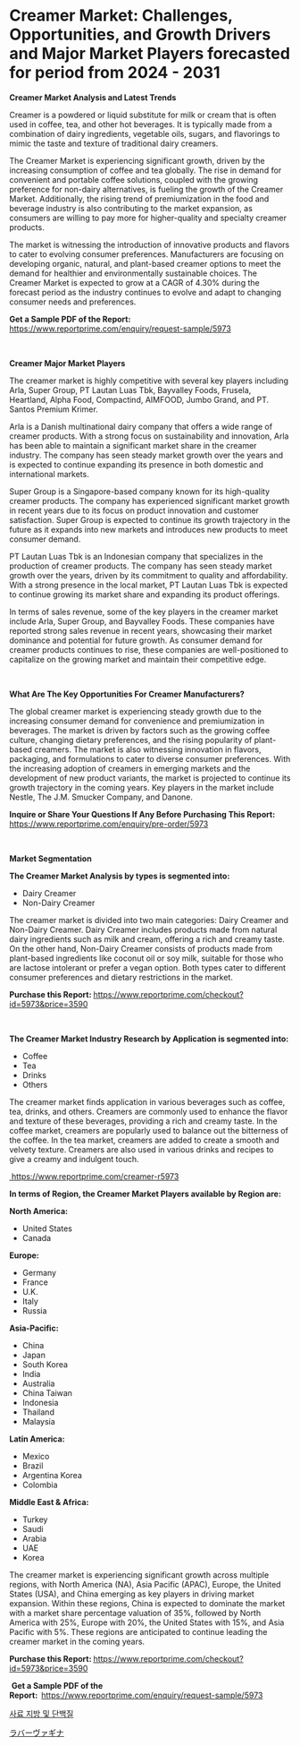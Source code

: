 <p><h1>Creamer Market: Challenges, Opportunities, and Growth Drivers and Major Market Players forecasted for period from 2024 - 2031</h1></p><p><strong>Creamer Market Analysis and Latest Trends</strong></p>
<p><p>Creamer is a powdered or liquid substitute for milk or cream that is often used in coffee, tea, and other hot beverages. It is typically made from a combination of dairy ingredients, vegetable oils, sugars, and flavorings to mimic the taste and texture of traditional dairy creamers.</p><p>The Creamer Market is experiencing significant growth, driven by the increasing consumption of coffee and tea globally. The rise in demand for convenient and portable coffee solutions, coupled with the growing preference for non-dairy alternatives, is fueling the growth of the Creamer Market. Additionally, the rising trend of premiumization in the food and beverage industry is also contributing to the market expansion, as consumers are willing to pay more for higher-quality and specialty creamer products.</p><p>The market is witnessing the introduction of innovative products and flavors to cater to evolving consumer preferences. Manufacturers are focusing on developing organic, natural, and plant-based creamer options to meet the demand for healthier and environmentally sustainable choices. The Creamer Market is expected to grow at a CAGR of 4.30% during the forecast period as the industry continues to evolve and adapt to changing consumer needs and preferences.</p></p>
<p><strong>Get a Sample PDF of the Report:&nbsp;</strong> <a href="https://www.reportprime.com/enquiry/request-sample/5973">https://www.reportprime.com/enquiry/request-sample/5973</a></p>
<p>&nbsp;</p>
<p><strong>Creamer Major Market Players</strong></p>
<p><p>The creamer market is highly competitive with several key players including Arla, Super Group, PT Lautan Luas Tbk, Bayvalley Foods, Frusela, Heartland, Alpha Food, Compactind, AIMFOOD, Jumbo Grand, and PT. Santos Premium Krimer.</p><p>Arla is a Danish multinational dairy company that offers a wide range of creamer products. With a strong focus on sustainability and innovation, Arla has been able to maintain a significant market share in the creamer industry. The company has seen steady market growth over the years and is expected to continue expanding its presence in both domestic and international markets.</p><p>Super Group is a Singapore-based company known for its high-quality creamer products. The company has experienced significant market growth in recent years due to its focus on product innovation and customer satisfaction. Super Group is expected to continue its growth trajectory in the future as it expands into new markets and introduces new products to meet consumer demand.</p><p>PT Lautan Luas Tbk is an Indonesian company that specializes in the production of creamer products. The company has seen steady market growth over the years, driven by its commitment to quality and affordability. With a strong presence in the local market, PT Lautan Luas Tbk is expected to continue growing its market share and expanding its product offerings.</p><p>In terms of sales revenue, some of the key players in the creamer market include Arla, Super Group, and Bayvalley Foods. These companies have reported strong sales revenue in recent years, showcasing their market dominance and potential for future growth. As consumer demand for creamer products continues to rise, these companies are well-positioned to capitalize on the growing market and maintain their competitive edge.</p></p>
<p>&nbsp;</p>
<p><strong>What Are The Key Opportunities For Creamer Manufacturers?</strong></p>
<p><p>The global creamer market is experiencing steady growth due to the increasing consumer demand for convenience and premiumization in beverages. The market is driven by factors such as the growing coffee culture, changing dietary preferences, and the rising popularity of plant-based creamers. The market is also witnessing innovation in flavors, packaging, and formulations to cater to diverse consumer preferences. With the increasing adoption of creamers in emerging markets and the development of new product variants, the market is projected to continue its growth trajectory in the coming years. Key players in the market include Nestle, The J.M. Smucker Company, and Danone.</p></p>
<p><strong>Inquire or Share Your Questions If Any Before Purchasing This Report:</strong> <a href="https://www.reportprime.com/enquiry/pre-order/5973">https://www.reportprime.com/enquiry/pre-order/5973</a></p>
<p>&nbsp;</p>
<p><strong>Market Segmentation</strong></p>
<p><strong>The Creamer Market Analysis by types is segmented into:</strong></p>
<p><ul><li>Dairy Creamer</li><li>Non-Dairy Creamer</li></ul></p>
<p><p>The creamer market is divided into two main categories: Dairy Creamer and Non-Dairy Creamer. Dairy Creamer includes products made from natural dairy ingredients such as milk and cream, offering a rich and creamy taste. On the other hand, Non-Dairy Creamer consists of products made from plant-based ingredients like coconut oil or soy milk, suitable for those who are lactose intolerant or prefer a vegan option. Both types cater to different consumer preferences and dietary restrictions in the market.</p></p>
<p><strong>Purchase this Report:&nbsp;</strong><a href="https://www.reportprime.com/checkout?id=5973&price=3590">https://www.reportprime.com/checkout?id=5973&price=3590</a></p>
<p>&nbsp;</p>
<p><strong>The Creamer Market Industry Research by Application is segmented into:</strong></p>
<p><ul><li>Coffee</li><li>Tea</li><li>Drinks</li><li>Others</li></ul></p>
<p><p>The creamer market finds application in various beverages such as coffee, tea, drinks, and others. Creamers are commonly used to enhance the flavor and texture of these beverages, providing a rich and creamy taste. In the coffee market, creamers are popularly used to balance out the bitterness of the coffee. In the tea market, creamers are added to create a smooth and velvety texture. Creamers are also used in various drinks and recipes to give a creamy and indulgent touch.</p></p>
<p><a href="https://www.reportprime.com/creamer-r5973">&nbsp;https://www.reportprime.com/creamer-r5973</a></p>
<p><strong>In terms of Region, the Creamer Market Players available by Region are:</strong></p>
<p>
    <p> <strong> North America: </strong>
        <ul>
            <li>United States</li>
            <li>Canada</li>
        </ul>
        </p> 
    <p> <strong> Europe: </strong>
        <ul>
            <li>Germany</li>
            <li>France</li>
            <li>U.K.</li>
            <li>Italy</li>
            <li>Russia</li>
        </ul>
        </p> 
    <p> <strong> Asia-Pacific: </strong>
        <ul>
            <li>China</li>
            <li>Japan</li>
            <li>South Korea</li>
            <li>India</li>
            <li>Australia</li>
            <li>China Taiwan</li>
            <li>Indonesia</li>
            <li>Thailand</li>
            <li>Malaysia</li>
        </ul>
        </p> 
    <p> <strong> Latin America: </strong>
        <ul>
            <li>Mexico</li>
            <li>Brazil</li>
            <li>Argentina Korea</li>
            <li>Colombia</li>
        </ul>
        </p> 
    <p> <strong> Middle East & Africa: </strong>
        <ul>
            <li>Turkey</li>
            <li>Saudi</li>
            <li>Arabia</li>
            <li>UAE</li>
            <li>Korea</li>
        </ul>
    </p>
    </p>
<p><p>The creamer market is experiencing significant growth across multiple regions, with North America (NA), Asia Pacific (APAC), Europe, the United States (USA), and China emerging as key players in driving market expansion. Within these regions, China is expected to dominate the market with a market share percentage valuation of 35%, followed by North America with 25%, Europe with 20%, the United States with 15%, and Asia Pacific with 5%. These regions are anticipated to continue leading the creamer market in the coming years.</p></p>
<p><strong>Purchase this Report: </strong><a href="https://www.reportprime.com/checkout?id=5973&price=3590">https://www.reportprime.com/checkout?id=5973&price=3590</a></p>
<p>&nbsp;<strong>Get a Sample PDF of the Report:&nbsp;&nbsp;</strong><a href="https://www.reportprime.com/enquiry/request-sample/5973">https://www.reportprime.com/enquiry/request-sample/5973</a></p>
<p><strong></strong></p>
<p><p><a href="https://github.com/laholand/Market-Research-Report-List-5/blob/main/2871282104756.md">사료 지방 및 단백질</a></p><p><a href="https://github.com/mohamedbakry57/Market-Research-Report-List-5/blob/main/945853484498.md">ラバーヴァギナ</a></p></p>
